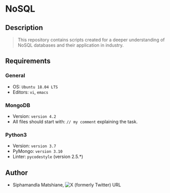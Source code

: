 # NoSQL

## Description
> This repository contains scripts created for a deeper understanding of NoSQL databases and their application in industry.

## Requirements

### General
- OS: `Ubuntu 18.04 LTS`
- Editors: `vi`, `emacs`

### MongoDB
- Version: `version 4.2`
- All files should start with: `// my comment` explaining the task.

### Python3
- Version: `version 3.7`
- PyMongo: `version 3.10`
- Linter: `pycodestyle` (version 2.5.\*)

## Author
- Siphamandla Matshiane, ![X (formerly Twitter) URL](https://img.shields.io/twitter/url?url=https%3A%2F%2Fx.com%2FSiphamandl76892)
